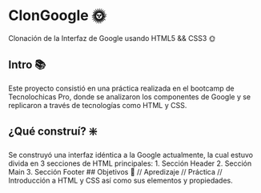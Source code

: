 # ClonGoogle 🌞 
Clonación de la Interfaz de Google usando HTML5 &amp;&amp; CSS3 🌞  
## Intro 📚 
Este proyecto consistió en una práctica realizada en el bootcamp de Tecnolochicas Pro, donde se analizaron los componentes de Google y se replicaron a través de tecnologías como HTML y CSS.  
## ¿Qué construí? ❇️
Se construyó una interfaz idéntica a la Google actualmente, la cual estuvo divida en 3 secciones de HTML principales:   1. Sección Header 2. Sección Main 3. Sección Footer  ## Objetivos 🚀 // Apredizaje // Práctica // Introducción a HTML y CSS así como sus elementos y propiedades.
